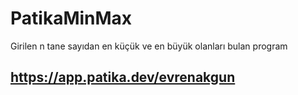 # PatikaMinMax
Girilen n tane sayıdan en küçük ve en büyük olanları bulan program

## https://app.patika.dev/evrenakgun
